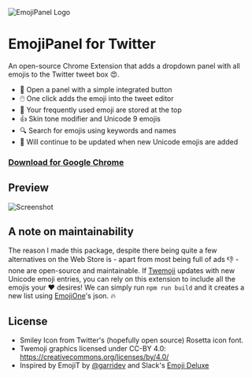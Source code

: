 ![EmojiPanel Logo](http://i.imgur.com/Os8izFU.png)
# EmojiPanel for Twitter

An open-source Chrome Extension that adds a dropdown panel with all emojis to the Twitter tweet box :heart_eyes:.

- :slightly_smiling_face: Open a panel with a simple integrated button
- :computer_mouse: One click adds the emoji into the tweet editor
- :1234: Your frequently used emoji are stored at the top
- :thumbsup: Skin tone modifier and Unicode 9 emojis
- :mag: Search for emojis using keywords and names
- :arrows_counterclockwise: Will continue to be updated when new Unicode emojis are added

### [Download for Google Chrome](https://chrome.google.com/webstore/detail/gndnmajcnnbidkknfijkbfhhnlibmmdo)

## Preview

![Screenshot](http://i.imgur.com/xQR24Dg.png)

## A note on maintainability

The reason I made this package, despite there being quite a few alternatives on the Web Store is - apart from most being full of ads :thumbsdown: - none are open-source and maintainable. If [Twemoji](https://github.com/twitter/twemoji) updates with new Unicode emoji entries, you can rely on this extension to include all the emojis your :heart: desires! We can simply run `npm run build` and it creates a new list using [EmojiOne](https://github.com/Ranks/emojione)'s json. :fire:

## License

- Smiley Icon from Twitter's (hopefully open source) Rosetta icon font.
- Twemoji graphics licensed under CC-BY 4.0: https://creativecommons.org/licenses/by/4.0/
- Inspired by EmojiT by [@garridev](https://github.com/garridev) and Slack's [Emoji Deluxe](https://get.slack.help/hc/en-us/articles/202931348-Emoji-and-emoticons)
